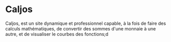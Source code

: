 # Caljos
Caljos, est un site dynamique et professionnel capable, à la fois de faire des calculs mathématiques, de convertir des sommes d'une monnaie à une autre, et de visualiser le courbes des fonctions;d
